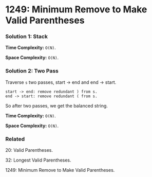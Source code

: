 # 1249: Minimum Remove to Make Valid Parentheses

### Solution 1: Stack 
**Time Complexity:** `O(N)`.

**Space Complexity:** `O(N)`.

### Solution 2: Two Pass
Traverse `s` two passes, start -> end and end -> start.
```
start -> end: remove redundant ) from s.
end -> start: remove redundant ( from s.
```
So after two passes, we get the balanced string.

**Time Complexity:** `O(N)`.

**Space Complexity:** `O(N)`.

### Related
20: Valid Parentheses.

32: Longest Valid Parentheses.

1249: Minimum Remove to Make Valid Parentheses.